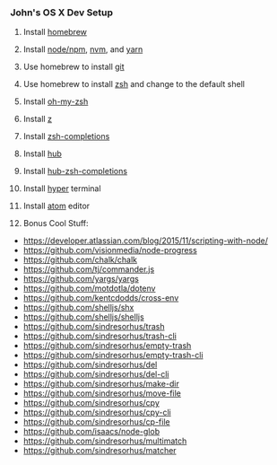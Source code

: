 ### John's OS X Dev Setup

1. Install [homebrew](https://brew.sh/)

2. Install
[node/npm](https://wsvincent.com/install-node-js-npm-mac/),
[nvm](https://github.com/creationix/nvm), and
[yarn](https://yarnpkg.com/en/)

3. Use homebrew to install [git](https://git-scm.com/book/en/v1/Getting-Started-Installing-Git)

4. Use homebrew to install [zsh](https://rick.cogley.info/post/use-homebrew-zsh-instead-of-the-osx-default/) and change to the default shell

5. Install [oh-my-zsh](https://github.com/robbyrussell/oh-my-zsh)

6. Install [z](https://github.com/rupa/z)

7. Install [zsh-completions](https://github.com/zsh-users/zsh-completions)

8. Install [hub](https://github.com/github/hub)

9. Install [hub-zsh-completions](https://github.com/github/hub/blob/master/etc/hub.zsh_completion)

10. Install [hyper](https://github.com/zeit/hyper) terminal

11. Install [atom](https://atom.io/) editor

12. Bonus Cool Stuff:

- https://developer.atlassian.com/blog/2015/11/scripting-with-node/
- https://github.com/visionmedia/node-progress
- https://github.com/chalk/chalk
- https://github.com/tj/commander.js
- https://github.com/yargs/yargs
- https://github.com/motdotla/dotenv
- https://github.com/kentcdodds/cross-env
- https://github.com/shelljs/shx
- https://github.com/shelljs/shelljs
- https://github.com/sindresorhus/trash
- https://github.com/sindresorhus/trash-cli
- https://github.com/sindresorhus/empty-trash
- https://github.com/sindresorhus/empty-trash-cli
- https://github.com/sindresorhus/del
- https://github.com/sindresorhus/del-cli
- https://github.com/sindresorhus/make-dir
- https://github.com/sindresorhus/move-file
- https://github.com/sindresorhus/cpy
- https://github.com/sindresorhus/cpy-cli
- https://github.com/sindresorhus/cp-file
- https://github.com/isaacs/node-glob
- https://github.com/sindresorhus/multimatch
- https://github.com/sindresorhus/matcher
